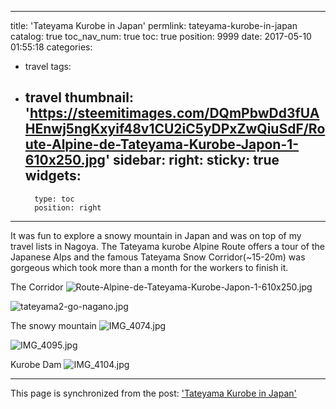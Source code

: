 
---
title: 'Tateyama Kurobe in Japan'
permlink: tateyama-kurobe-in-japan
catalog: true
toc_nav_num: true
toc: true
position: 9999
date: 2017-05-10 01:55:18
categories:
- travel
tags:
- travel
thumbnail: 'https://steemitimages.com/DQmPbwDd3fUAHEnwj5ngKxyif48v1CU2iC5yDPxZwQiuSdF/Route-Alpine-de-Tateyama-Kurobe-Japon-1-610x250.jpg'
sidebar:
    right:
        sticky: true
widgets:
    -
        type: toc
        position: right
---


It was fun to explore a snowy mountain in Japan and was on top of my travel lists in Nagoya. The Tateyama kurobe Alpine Route offers a tour of the Japanese Alps and the famous Tateyama Snow Corridor(~15-20m) was gorgeous which took more than a month for the workers to finish it.

The Corridor
![Route-Alpine-de-Tateyama-Kurobe-Japon-1-610x250.jpg](https://steemitimages.com/DQmPbwDd3fUAHEnwj5ngKxyif48v1CU2iC5yDPxZwQiuSdF/Route-Alpine-de-Tateyama-Kurobe-Japon-1-610x250.jpg)


![tateyama2-go-nagano.jpg](https://steemitimages.com/DQmYugUA8RBTZhjGLLxN6NDkGTwtchxWbzsuqyvKRrugGct/tateyama2-go-nagano.jpg)

The snowy mountain
![IMG_4074.jpg](https://steemitimages.com/DQmTiS8rWioHLmtufVwoY8oD2MtzUVBTeFwEhs7yteRtXbE/IMG_4074.jpg)

![IMG_4095.jpg](https://steemitimages.com/DQmPR9nCGpVy8kgNKiFdnK1AuZVnLQXYbSvgtdX3fB3bXUc/IMG_4095.jpg)

Kurobe Dam
![IMG_4104.jpg](https://steemitimages.com/DQmPrGJLkCPH8LMevc4EoatyLmr8LajFjnqFNNc8X3JDpEL/IMG_4104.jpg)

- - -

This page is synchronized from the post: ['Tateyama Kurobe in Japan'](https://steemit.com/@htliao/tateyama-kurobe-in-japan)
